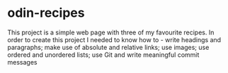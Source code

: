 # odin-recipes
This project is a simple web page with three of my favourite recipes.
In order to create this project I needed to know how to - write headings and paragraphs; make use of absolute and relative links; use images; use ordered and unordered lists; use Git and write meaningful commit messages
